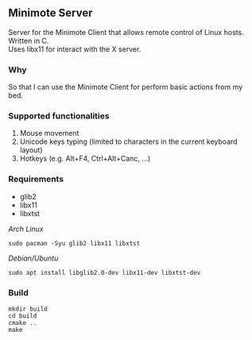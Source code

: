 ## Minimote Server

Server for the Minimote Client that allows remote control of Linux hosts.  
Written in C.  
Uses libx11 for interact with the X server.

### Why

So that I can use the Minimote Client for perform basic actions from my bed.

### Supported functionalities

1. Mouse movement
2. Unicode keys typing (limited to characters in the current keyboard layout)
3. Hotkeys (e.g. Alt+F4, Ctrl+Alt+Canc, ...)

### Requirements
* glib2
* libx11
* libxtst

*Arch Linux*
```
sudo pacman -Syu glib2 libx11 libxtst
```

*Debian/Ubuntu*
```
sudo apt install libglib2.0-dev libx11-dev libxtst-dev
```

### Build

```
mkdir build
cd build
cmake ..
make
```
